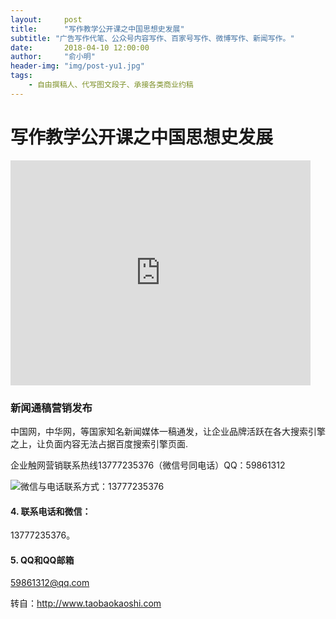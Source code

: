 ```yaml
---
layout:     post
title:      "写作教学公开课之中国思想史发展"
subtitle: "广告写作代笔、公众号内容写作、百家号写作、微博写作、新闻写作。"
date:       2018-04-10 12:00:00
author:     "俞小明"
header-img: "img/post-yu1.jpg"
tags:
    - 自由撰稿人、代写图文段子、承接各类商业约稿
---
```


# 写作教学公开课之中国思想史发展
<iframe width="480" height="360" src="https://www.youtube.com/embed/tcUbR0v4IQo" frameborder="0" allow="accelerometer; autoplay; encrypted-media; gyroscope; picture-in-picture" allowfullscreen></iframe>

### 新闻通稿营销发布

中国网，中华网，等国家知名新闻媒体一稿通发，让企业品牌活跃在各大搜索引擎之上，让负面内容无法占据百度搜索引擎页面.

企业触网营销联系热线13777235376（微信号同电话）QQ：59861312

![微信与电话联系方式：13777235376](/img/xiezuo.jpg)

#### 4. 联系电话和微信：

13777235376。

#### 5. QQ和QQ邮箱

59861312@qq.com

转自：http://www.taobaokaoshi.com
